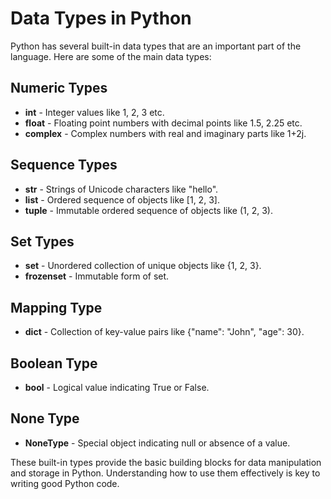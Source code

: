 # Data Types in Python

Python has several built-in data types that are an important part of the language. Here are some of the main data types:

## Numeric Types

- **int** - Integer values like 1, 2, 3 etc.
- **float** - Floating point numbers with decimal points like 1.5, 2.25 etc.
- **complex** - Complex numbers with real and imaginary parts like 1+2j.

## Sequence Types

- **str** - Strings of Unicode characters like "hello".
- **list** - Ordered sequence of objects like [1, 2, 3].
- **tuple** - Immutable ordered sequence of objects like (1, 2, 3).

## Set Types  

- **set** - Unordered collection of unique objects like {1, 2, 3}.
- **frozenset** - Immutable form of set.

## Mapping Type

- **dict** - Collection of key-value pairs like {"name": "John", "age": 30}.

## Boolean Type

- **bool** - Logical value indicating True or False.

## None Type

- **NoneType** - Special object indicating null or absence of a value.

These built-in types provide the basic building blocks for data manipulation and storage in Python. Understanding how to use them effectively is key to writing good Python code.